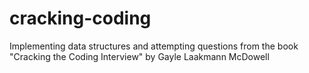 # cracking-coding
Implementing data structures and attempting questions from the book "Cracking the Coding Interview" by Gayle Laakmann McDowell
